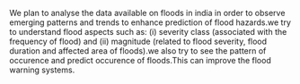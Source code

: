 We plan to analyse the data available on floods in india in order to observe emerging patterns and trends to enhance prediction of flood hazards.we try to understand flood aspects such as: (i) severity class (associated with the frequency of flood) and (ii) magnitude (related to flood severity, flood duration and affected area of floods).we also try to see the pattern of occurence and predict occurence of floods.This can improve the flood warning systems.
